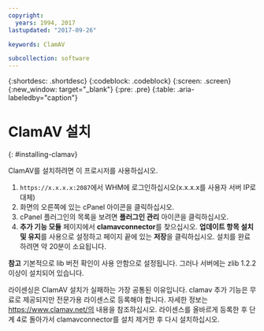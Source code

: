 ```yaml
---
copyright:
  years: 1994, 2017
lastupdated: "2017-09-26"

keywords: ClamAV

subcollection: software
---
```

{:shortdesc: .shortdesc}
{:codeblock: .codeblock}
{:screen: .screen}
{:new_window: target="_blank"}
{:pre: .pre}
{:table: .aria-labeledby="caption"}

# ClamAV 설치
{: #installing-clamav}

ClamAV를 설치하려면 이 프로시저를 사용하십시오.

1. `https://x.x.x.x:2087`에서 WHM에 로그인하십시오(x.x.x.x를 사용자 서버 IP로 대체)
2. 화면의 오른쪽에 있는 cPanel 아이콘을 클릭하십시오. 
3. cPanel 플러그인의 목록을 보려면 **플러그인 관리** 아이콘을 클릭하십시오. 
4. **추가 기능 모듈** 페이지에서 **clamavconnector**를 찾으십시오. **업데이트 항목 설치 및 유지**를 사용으로 설정하고 페이지 끝에 있는 **저장**을 클릭하십시오.
설치를 완료하려면 약 20분이 소요됩니다.

**참고**
기본적으로 lib 버전 확인이 사용 안함으로 설정됩니다. 그러나 서버에는 zlib 1.2.2 이상이 설치되어 있습니다.

라이센싱은 ClamAV 설치가 실패하는 가장 공통된 이유입니다. clamav 추가 기능은 무료로 제공되지만 전문가용 라이센스로 등록해야 합니다. 자세한 정보는 https://www.clamav.net/의 내용을 참조하십시오. 라이센스를 올바르게 등록한 후 단계 4로 돌아가서 clamavconnector를 설치 제거한 후 다시 설치하십시오.
